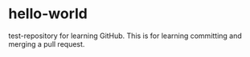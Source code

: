 # hello-world
test-repository for learning GitHub. 
This is for learning committing and merging a pull request.
